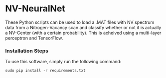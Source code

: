 # NV-NeuralNet

These Python scripts can be used to load a .MAT files with NV spectrum data from a Nitrogen-Vacancy scan and classify whether or not it is actually a NV-Center (with a certain probability). This is acheived using a multi-layer perceptron and TensorFlow.

### Installation Steps
To use this software, simply run the following command:

`sudo pip install -r requirements.txt`